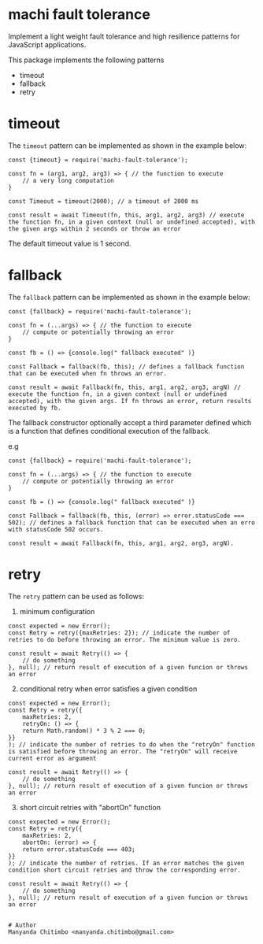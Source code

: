 # machi fault tolerance

Implement a light weight fault tolerance and high resilience patterns for JavaScript applications.

This package implements the following patterns
- timeout
- fallback
- retry 

# timeout

The `timeout` pattern can be implemented as shown in the example below:

```
const {timeout} = require('machi-fault-tolerance');

const fn = (arg1, arg2, arg3) => { // the function to execute
    // a very long computation
}

const Timeout = timeout(2000); // a timeout of 2000 ms

const result = await Timeout(fn, this, arg1, arg2, arg3) // execute the function fn, in a given context (null or undefined accepted), with the given args within 2 seconds or throw an error
```

The default timeout value is 1 second.

# fallback
The `fallback` pattern can be implemented as shown in the example below:

```
const {fallback} = require('machi-fault-tolerance');

const fn = (...args) => { // the function to execute
    // compute or potentially throwing an error
}

const fb = () => {console.log(" fallback executed" )}

const Fallback = fallback(fb, this); // defines a fallback function that can be executed when fn throws an error.

const result = await Fallback(fn, this, arg1, arg2, arg3, argN) // execute the function fn, in a given context (null or undefined accepted), with the given args. If fn throws an error, return results executed by fb.
```

The fallback constructor optionally accept a third parameter defined which is a function that defines conditional execution of the fallback.

e.g

```
const {fallback} = require('machi-fault-tolerance');

const fn = (...args) => { // the function to execute
    // compute or potentially throwing an error
}

const fb = () => {console.log(" fallback executed" )}

const Fallback = fallback(fb, this, (error) => error.statusCode === 502); // defines a fallback function that can be executed when an erro with statusCode 502 occurs.

const result = await Fallback(fn, this, arg1, arg2, arg3, argN).
```

# retry

The `retry` pattern can be used as follows:

1. minimum configuration
```
const expected = new Error();
const Retry = retry({maxRetries: 2}); // indicate the number of retries to do before throwing an error. The minimum value is zero. 

const result = await Retry(() => {
    // do something
}, null); // return result of execution of a given funcion or throws an error

```

2. conditional retry when error satisfies a given condition
```
const expected = new Error();
const Retry = retry({
    maxRetries: 2, 
    retryOn: () => {
    return Math.random() * 3 % 2 === 0;
}}
); // indicate the number of retries to do when the "retryOn" function is satisfied before throwing an error. The "retryOn" will receive current error as argument

const result = await Retry(() => {
    // do something
}, null); // return result of execution of a given funcion or throws an error

```

3. short circuit retries with "abortOn" function 

```
const expected = new Error();
const Retry = retry({
    maxRetries: 2, 
    abortOn: (error) => {
    return error.statusCode === 403;
}}
); // indicate the number of retries. If an error matches the given condition short circuit retries and throw the corresponding error. 

const result = await Retry(() => {
    // do something
}, null); // return result of execution of a given funcion or throws an error


# Author
Manyanda Chitimbo <manyanda.chitimbo@gmail.com>